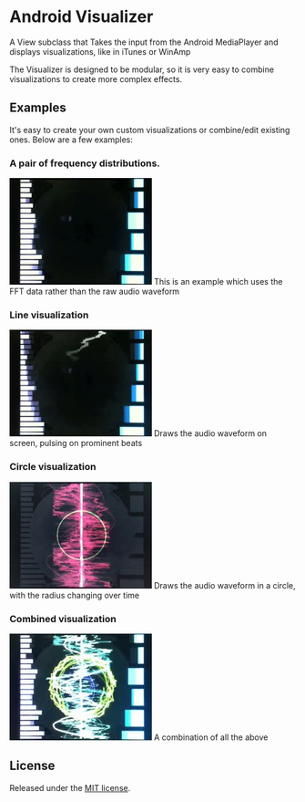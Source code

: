 # Android Visualizer

A View subclass that Takes the input from the Android MediaPlayer and displays visualizations, like in iTunes or WinAmp

The Visualizer is designed to be modular, so it is very easy to combine visualizations to create more complex effects.

## Examples

It's easy to create your own custom visualizations or combine/edit existing ones. Below are a few examples:

### A pair of frequency distributions. 
![](https://github.com/hannesa2/audio-visualizer/raw/master/readme/readme-1.gif)
This is an example which uses the FFT data rather than the raw audio waveform  
### Line visualization
![](https://github.com/hannesa2/audio-visualizer/raw/master/readme/readme-2.gif)
Draws the audio waveform on screen, pulsing on prominent beats
### Circle visualization
![](https://github.com/hannesa2/audio-visualizer/raw/master/readme/readme-3.gif)
Draws the audio waveform in a circle, with the radius changing over time
### Combined visualization
![](https://github.com/hannesa2/audio-visualizer/raw/master/readme/readme-4.gif)
A combination of all the above

## License
Released under the [MIT license](http://creativecommons.org/licenses/MIT/).

